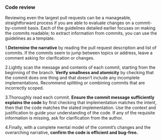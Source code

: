 
### **Code review**
Reviewing even the largest pull requests can be a manageable, straightforward process if you are able to evaluate changes on a commit-by-commit basis. 
Each of the guidelines detailed earlier focuses on making the commits readable; to extract information from commits, you can use the guidelines as a template.

1.**Determine the narrative** by reading the pull request description and list of commits.
 If the commits seem to jump between topics or address, leave a comment asking for clarification or  changes.


2.Lightly scan the message and contents of each commit, starting from the beginning of the branch.
 **Verify smallness and atomicity** by checking that the commit does one thing and that doesn’t
include any incomplete implementations. Recommend splitting or combining commits that are incorrectly scoped.


3.Thoroughly read each commit. **Ensure the commit message sufficiently explains the code** by 
first checking that implementation matches the intent, 
then that the code matches the stated implementation. 
Use the context and justification to guide your understanding of the code. 
If any of the requisite information is missing, ask for clarification from the author.


4.Finally, with a complete mental model of the commit’s changes
 and the overarching narrative, **confirm the code is efficient and bug-free.**

